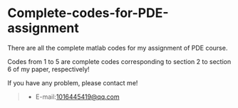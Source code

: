 # Complete-codes-for-PDE-assignment

There are all the complete matlab codes for my assignment of PDE course.

Codes from 1 to 5 are complete codes corresponding to section 2 to section 6 of my paper, respectively!

If you have any problem, please contact me!

> * E-mail:1016445419@qq.com


